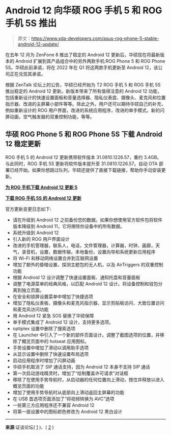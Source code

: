 # Android 12 向华硕 ROG 手机 5 和 ROG 手机 5S 推出

> 原文：<https://www.xda-developers.com/asus-rog-phone-5-stable-android-12-update/>

在去年 12 月为 ZenFone 8 推出了稳定的 Android 12 更新后，华硕现在将最新版本的 Android 扩展到其产品组合中的另外两款手机:ROG Phone 5 和 ROG Phone 5S。华硕此前承诺，将在 2022 年在 Q1 将这两款手机更新至 Android 12，该公司正在兑现其承诺。

根据 ZenTalk 论坛上的公告，华硕已经开始为 T2 ROG 手机 5 和 ROG 手机 5S 推出稳定的 Android 12 更新。新版本带来了所有值得注意的 Android 12 功能，包括重新设计的快速设置面板和音量选择器、隐私仪表盘、摄像头、麦克风和位置指示器、改进的主屏幕小部件等等。除此之外，用户还可以期待华硕自己的补充，例如重新设计的 ROG 用户界面，改进的系统应用程序，改进的单手模式，新的闪屏动画，空气触发器的双重控制功能，等等。

## 华硕 ROG Phone 5 和 ROG Phone 5S 下载 Android 12 稳定更新

ROG 手机 5 的 Android 12 更新携带软件版本 31.0810.1226.57，重约 3.4GB。与此同时，ROG 手机 5S 更新将软件版本提升至 31.0810.1226.57。自动 OTA 部署已经开始。如果你想跳过队列，华硕还提供了直接下载链接，帮助你手动安装更新。

**[为 ROG 手机下载 Android 12 更新 5](https://dlcdnets.asus.com/pub/ASUS/ZenFone/ZS673KS/UL-ASUS_I005_1-ASUS-31.0810.1226.57-1.1.110-user.zip)**

**[下载 ROG 手机 5S 的 Android 12 更新](https://dlcdnets.asus.com/pub/ASUS/ZenFone/ZS673KS/UL-ASUS_I005_1-ASUS-31.0810.1226.57-1.1.110-user.zip)**

官方更新变更日志如下:

*   请在升级到 Android 12 之前备份您的数据。如果你想使用官方软件包将软件版本降级到 Android 11，它将擦除你设备中的所有数据。
*   系统升级到 Android 12
*   引入新的 ROG 用户界面设计
*   改进的手机管理器，联系人，电话，文件管理器，计算器，时钟，画廊，天气，录音机，设置，数据传输，本地备份，设置向导和系统更新应用程序
*   将 Wi-Fi 和移动网络设置合并到互联网设置
*   增加了额外的昏暗设置，探测主题包的无人机，以及 AirTriggers 的双重控制功能
*   根据 Android 12 设计调整了快速设置面板、通知托盘和音量面板
*   调整了电源菜单的经典风格，以匹配 Android 12 设计。将设备控制和钱包分离到独立页面。
*   在安全和锁屏设置菜单中增加了快捷选项
*   增加了隐私仪表板、摄像头和麦克风指示器、显示剪贴板访问、大致位置访问和麦克风访问功能
*   用 Android 12 紧急 SOS 替换了华硕保障
*   单手模式集成了 Android 12 设计，支持更多选项。
*   optiplex 设置中删除了搜索选项
*   在 Launcher 中引入了一个新的部件页面设计。调整了截图选项的位置，并移除了概览页面中的 hotseat 应用图标。
*   手势设置中增加了滑动以调用助手选项
*   从显示设置中删除了快速设置布局选项
*   启动应用程序时增加了闪屏动画
*   华硕手机取消了 SIP 通话支持，因为 Android 12 本身不支持 SIP 通话
*   第一次启动游戏精灵时，增加了“绘制覆盖许可请求”对话框
*   移除了在使用手势导航时，从启动器的任何位置向上滑动，按住并释放以进入概览页面的功能
*   增加了使用手势导航时从底部向上滑动返回主屏幕的功能
*   在 USB 首选项页面添加了“将视频转换为 AVC”选项
*   一些第三方应用程序还不兼容 Android 12
*   将第一层设置中的图标颜色修改为 Android 12 黑白设计

* * *

**来源**:证谈论坛( [1](https://zentalk.asus.com/en/discussion/58919/220218-rog-phone-5-ww-31-0810-1226-57-android-12) )、( [2](https://zentalk.asus.com/en/discussion/58920/220218-rog-phone-5s-ww-31-0810-1226-57-android-12) )